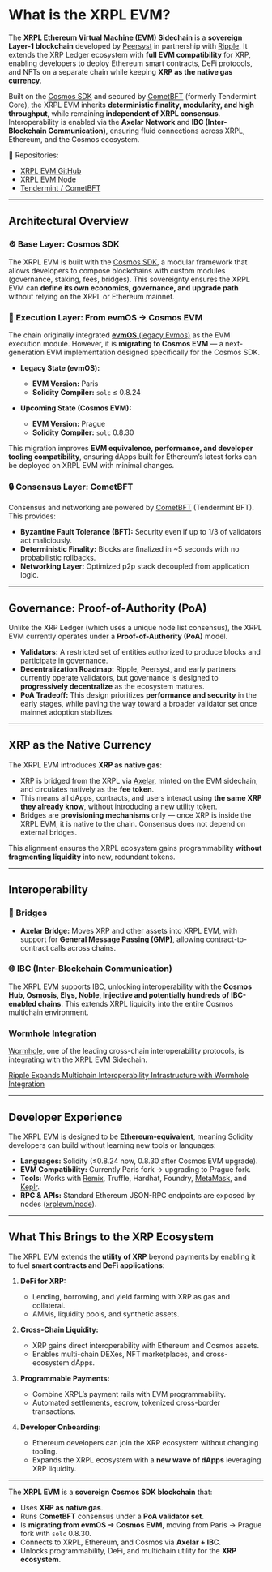 # What is the XRPL EVM?

The **XRPL Ethereum Virtual Machine (EVM) Sidechain** is a **sovereign Layer-1 blockchain** developed by [Peersyst](https://peersyst.com/) in partnership with [Ripple](https://ripple.com/). It extends the XRP Ledger ecosystem with **full EVM compatibility** for XRP, enabling developers to deploy Ethereum smart contracts, DeFi protocols, and NFTs on a separate chain while keeping **XRP as the native gas currency**.

Built on the [Cosmos SDK](https://cosmos.network/) and secured by [CometBFT](https://cometbft.com/) (formerly Tendermint Core), the XRPL EVM inherits **deterministic finality, modularity, and high throughput**, while remaining **independent of XRPL consensus**. Interoperability is enabled via the **Axelar Network** and **IBC (Inter-Blockchain Communication)**, ensuring fluid connections across XRPL, Ethereum, and the Cosmos ecosystem.

📂 Repositories:

* [XRPL EVM GitHub](https://github.com/xrplevm)
* [XRPL EVM Node](https://github.com/xrplevm/node)
* [Tendermint / CometBFT](https://github.com/tendermint/tendermint)

---

## Architectural Overview

### ⚙️ Base Layer: Cosmos SDK

The XRPL EVM is built with the [Cosmos SDK](https://docs.cosmos.network/), a modular framework that allows developers to compose blockchains with custom modules (governance, staking, fees, bridges). This sovereignty ensures the XRPL EVM can **define its own economics, governance, and upgrade path** without relying on the XRPL or Ethereum mainnet.

### 🔗 Execution Layer: From evmOS → Cosmos EVM

The chain originally integrated [**evmOS** (legacy Evmos)](https://evm.cosmos.network/) as the EVM execution module. However, it is **migrating to Cosmos EVM** — a next-generation EVM implementation designed specifically for the Cosmos SDK.

* **Legacy State (evmOS):**

  * **EVM Version:** Paris
  * **Solidity Compiler:** `solc` ≤ 0.8.24
* **Upcoming State (Cosmos EVM):**

  * **EVM Version:** Prague
  * **Solidity Compiler:** `solc` 0.8.30

This migration improves **EVM equivalence, performance, and developer tooling compatibility**, ensuring dApps built for Ethereum’s latest forks can be deployed on XRPL EVM with minimal changes.

### 🔒 Consensus Layer: CometBFT

Consensus and networking are powered by [CometBFT](https://cometbft.com/) (Tendermint BFT). This provides:

* **Byzantine Fault Tolerance (BFT):** Security even if up to 1/3 of validators act maliciously.
* **Deterministic Finality:** Blocks are finalized in ~5 seconds with no probabilistic rollbacks.
* **Networking Layer:** Optimized p2p stack decoupled from application logic.

---

## Governance: Proof-of-Authority (PoA)

Unlike the XRP Ledger (which uses a unique node list consensus), the XRPL EVM currently operates under a **Proof-of-Authority (PoA)** model.

* **Validators:** A restricted set of entities authorized to produce blocks and participate in governance.
* **Decentralization Roadmap:** Ripple, Peersyst, and early partners currently operate validators, but governance is designed to **progressively decentralize** as the ecosystem matures.
* **PoA Tradeoff:** This design prioritizes **performance and security** in the early stages, while paving the way toward a broader validator set once mainnet adoption stabilizes.

---

## XRP as the Native Currency

The XRPL EVM introduces **XRP as native gas**:

* XRP is bridged from the XRPL via [Axelar](https://axelar.network/), minted on the EVM sidechain, and circulates natively as the **fee token**.
* This means all dApps, contracts, and users interact using **the same XRP they already know**, without introducing a new utility token.
* Bridges are **provisioning mechanisms** only — once XRP is inside the XRPL EVM, it is native to the chain. Consensus does not depend on external bridges.

This alignment ensures the XRPL ecosystem gains programmability **without fragmenting liquidity** into new, redundant tokens.

---

## Interoperability

### 🌉 Bridges

* **Axelar Bridge:** Moves XRP and other assets into XRPL EVM, with support for **General Message Passing (GMP)**, allowing contract-to-contract calls across chains.

### 🌐 IBC (Inter-Blockchain Communication)

The XRPL EVM supports [IBC](https://ibc.cosmos.network/), unlocking interoperability with the **Cosmos Hub, Osmosis, Elys, Noble, Injective and potentially hundreds of IBC-enabled chains**. This extends XRPL liquidity into the entire Cosmos multichain environment.

### Wormhole Integration

[Wormhole](https://wormhole.com/), one of the leading cross-chain interoperability protocols, is integrating with the XRPL EVM Sidechain.

[Ripple Expands Multichain Interoperability Infrastructure with Wormhole Integration](https://wormhole.com/blog/ripple-expands-multichain-interoperability-infrastructure-with-wormhole)

---

## Developer Experience

The XRPL EVM is designed to be **Ethereum-equivalent**, meaning Solidity developers can build without learning new tools or languages:

* **Languages:** Solidity (≤0.8.24 now, 0.8.30 after Cosmos EVM upgrade).
* **EVM Compatibility:** Currently Paris fork → upgrading to Prague fork.
* **Tools:** Works with [Remix](https://remix.ethereum.org/), Truffle, Hardhat, Foundry, [MetaMask](https://metamask.io/), and [Keplr](https://www.keplr.app/).
* **RPC & APIs:** Standard Ethereum JSON-RPC endpoints are exposed by nodes ([xrplevm/node](https://github.com/xrplevm/node)).

---

## What This Brings to the XRP Ecosystem

The XRPL EVM extends the **utility of XRP** beyond payments by enabling it to fuel **smart contracts and DeFi applications**:

1. **DeFi for XRP:**

   * Lending, borrowing, and yield farming with XRP as gas and collateral.
   * AMMs, liquidity pools, and synthetic assets.

2. **Cross-Chain Liquidity:**

   * XRP gains direct interoperability with Ethereum and Cosmos assets.
   * Enables multi-chain DEXes, NFT marketplaces, and cross-ecosystem dApps.

3. **Programmable Payments:**

   * Combine XRPL’s payment rails with EVM programmability.
   * Automated settlements, escrow, tokenized cross-border transactions.

4. **Developer Onboarding:**

   * Ethereum developers can join the XRP ecosystem without changing tooling.
   * Expands the XRPL ecosystem with a **new wave of dApps** leveraging XRP liquidity.

---

The **XRPL EVM** is a **sovereign Cosmos SDK blockchain** that:

* Uses **XRP as native gas**.
* Runs **CometBFT** consensus under a **PoA validator set**.
* Is **migrating from evmOS → Cosmos EVM**, moving from Paris → Prague fork with `solc` 0.8.30.
* Connects to XRPL, Ethereum, and Cosmos via **Axelar + IBC**.
* Unlocks programmability, DeFi, and multichain utility for the **XRP ecosystem**.
